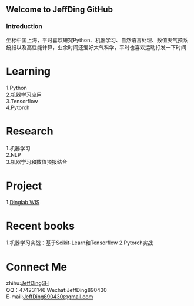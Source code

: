 ## Welcome to JeffDing GitHub


### Introduction  

坐标中国上海，平时喜欢研究Python、机器学习、自然语言处理、数值天气预系统报以及高性能计算，业余时间还爱好大气科学，平时也喜欢运动打发一下时间


# Learning  
 1.Python  
 2.机器学习应用  
 3.Tensorflow  
 4.Pytorch  

# Research  
 1.机器学习  
 2.NLP  
 3.机器学习和数值预报结合  
 
# Project     
 1.<a href="https://github.com/JeffDing/DingLabWIS">Dinglab WIS</a>
 
 # Recent books     
 1.机器学习实战：基于Scikit-Learn和Tensorflow
 2.Pytorch实战

# Connect Me 
zhihu:<a href = "https://www.zhihu.com/people/JeffdingSH">JeffDingSH</a>   
QQ：474231146
Wechat:JeffDing890430  
E-mail:JeffDing890430@gmail.com
